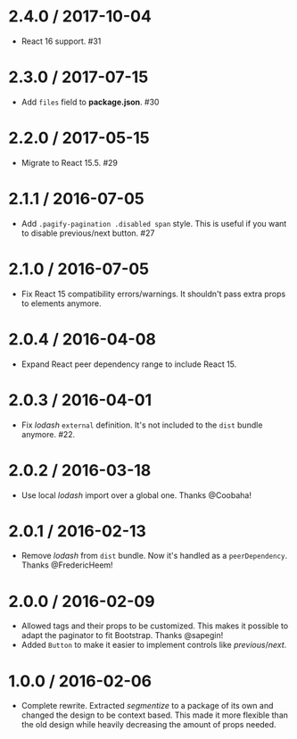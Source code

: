 2.4.0 / 2017-10-04
==================

  * React 16 support. #31

2.3.0 / 2017-07-15
==================

  * Add `files` field to **package.json**. #30

2.2.0 / 2017-05-15
==================

  * Migrate to React 15.5. #29

2.1.1 / 2016-07-05
==================

  * Add `.pagify-pagination .disabled span` style. This is useful if you want to disable previous/next button. #27

2.1.0 / 2016-07-05
==================

  * Fix React 15 compatibility errors/warnings. It shouldn't pass extra props to elements anymore.

2.0.4 / 2016-04-08
==================

  * Expand React peer dependency range to include React 15.

2.0.3 / 2016-04-01
==================

  * Fix *lodash* `external` definition. It's not included to the `dist` bundle anymore. #22.

2.0.2 / 2016-03-18
==================

  * Use local *lodash* import over a global one. Thanks @Coobaha!

2.0.1 / 2016-02-13
==================

  * Remove *lodash* from `dist` bundle. Now it's handled as a `peerDependency`. Thanks @FredericHeem!

2.0.0 / 2016-02-09
==================

  * Allowed tags and their props to be customized. This makes it possible to adapt the paginator to fit Bootstrap. Thanks @sapegin!
  * Added `Button` to make it easier to implement controls like *previous*/*next*.

1.0.0 / 2016-02-06
==================

  * Complete rewrite. Extracted *segmentize* to a package of its own and changed the design to be context based. This made it more flexible than the old design while heavily decreasing the amount of props needed.
